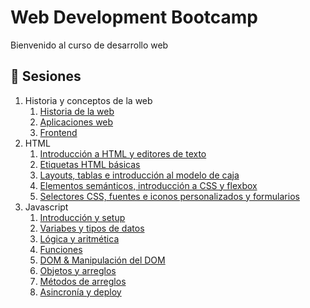 # Web Development Bootcamp

Bienvenido al curso de desarrollo web

## :bookmark_tabs: Sesiones
1. Historia y conceptos de la web
    1. [Historia de la web](pre-curso/modulo_1/sesion_1.1)
    2. [Aplicaciones web](pre-curso/modulo_1/sesion_1.2)
    3. [Frontend](pre-curso/modulo_1/sesion_1.3)
2. HTML  
    1. [Introducción a HTML y editores de texto](pre-curso/modulo_2/sesion_2.1.1)
    2. [Etiquetas HTML básicas](pre-curso/modulo_2/sesion_2.1.2)
    3. [Layouts, tablas e introducción al modelo de caja](pre-curso/modulo_2/sesion_2.1.3)
    4. [Elementos semánticos, introducción a CSS y flexbox](pre-curso/modulo_2/sesion_2.1.4)
    5. [Selectores CSS, fuentes e iconos personalizados y formularios](pre-curso/modulo_2/sesion_2.1.5)
3. Javascript
    1. [Introducción y setup](pre-curso/modulo_3/sesion_3.1)
    2. [Variabes y tipos de datos](pre-curso/modulo_3/sesion_3.2)
    3. [Lógica y aritmética](pre-curso/modulo_3/sesion_3.3)
    4. [Funciones](pre-curso/modulo_3/sesion_3.4)
    5. [DOM & Manipulación del DOM](pre-curso/modulo_3/sesion_3.5)
    6. [Objetos y arreglos](pre-curso/modulo_3/sesion_3.6)
    7. [Métodos de arreglos](pre-curso/modulo_3/sesion_3.7)
    8. [Asincronía y deploy](pre-curso/modulo_3/sesion_3.8)
